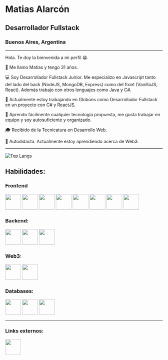 # Matias Alarcón

## Desarrollador Fullstack

### Buenos Aires, Argentina

<hr>

Hola. Te doy la bienvenida a mi perfil 😁.

🙋 Me llamo Matias y tengo 31 años.

💻 Soy Desarrollador Fullstack Junior. Me especializo en Javascript tanto del lado del back (NodeJS, MongoDB, Express) como del front (VanillaJS, React). Además trabajo con otros lenguajes como Java y C#.

🔨 Actualmente estoy trabajando en Globons como Desarrollador Fullstack en un proyecto con C# y ReactJS.

💪 Aprendo fácilmente cualquier tecnología propuesta, me gusta trabajar en equipo y soy autosuficiente y organizado.

🎓 Recibido de la Tecnicatura en Desarrollo Web.

📒 Autodidacta. Actualmente estoy aprendiendo acerca de Web3.

<hr>

[![Top Langs](https://github-readme-stats.vercel.app/api/top-langs/?username=matiasal55&layout=compact)](https://github.com/anuraghazra/github-readme-stats)

## Habilidades:

### Frontend

<div>
    <img src="https://cdn.jsdelivr.net/gh/devicons/devicon/icons/react/react-original.svg" width="50" />
    <img src="https://cdn.jsdelivr.net/gh/devicons/devicon/icons/javascript/javascript-plain.svg" width="50" />
    <img src="https://cdn.jsdelivr.net/gh/devicons/devicon/icons/babel/babel-original.svg" width="50" />
    <img src="https://cdn.jsdelivr.net/gh/devicons/devicon/icons/html5/html5-plain-wordmark.svg" width="50" />
    <img src="https://cdn.jsdelivr.net/gh/devicons/devicon/icons/css3/css3-plain-wordmark.svg" width="50" />
    <img src="https://cdn.jsdelivr.net/gh/devicons/devicon/icons/sass/sass-original.svg" width="50" />
    <img src="https://cdn.jsdelivr.net/gh/devicons/devicon/icons/bootstrap/bootstrap-plain-wordmark.svg" width="50" />
    <img src="https://cdn.jsdelivr.net/gh/devicons/devicon/icons/materialui/materialui-plain.svg" width="50" />

</div>

### Backend:

  <div>    
        <img src="https://cdn.jsdelivr.net/gh/devicons/devicon/icons/nodejs/nodejs-plain.svg" width="50" />
        <img src="https://cdn.jsdelivr.net/gh/devicons/devicon/icons/java/java-original.svg" width="50" />
        <img src="https://cdn.jsdelivr.net/gh/devicons/devicon/icons/csharp/csharp-plain.svg" width="50" />
  </div>
  
### Web3:

  <div>    
        <img src="https://cdn.jsdelivr.net/gh/devicons/devicon/icons/polygon/polygon-original.svg" width="50" />
        <img src="https://cdn.jsdelivr.net/gh/devicons/devicon/icons/solidity/solidity-original.svg" width="50" />
  </div>

### Databases:

  <div>
    <img src="https://cdn.jsdelivr.net/gh/devicons/devicon/icons/mysql/mysql-plain-wordmark.svg" width="50" />
    <img src="https://cdn.jsdelivr.net/gh/devicons/devicon/icons/mongodb/mongodb-plain-wordmark.svg" width="50" />
    <img src="https://cdn.jsdelivr.net/gh/devicons/devicon/icons/microsoftsqlserver/microsoftsqlserver-plain-wordmark.svg" width="50" />
  </div>

<hr>

### Links externos:

<div>
  <a href="https://www.linkedin.com/in/matiasalarcon/">
<img src="https://cdn.jsdelivr.net/gh/devicons/devicon/icons/linkedin/linkedin-original.svg" width="50" />
    </a>
</div>
